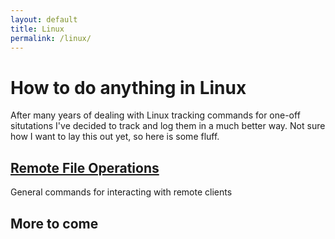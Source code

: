 ```yaml
---
layout: default
title: Linux
permalink: /linux/
---
```


# How to do anything in Linux
After many years of dealing with Linux tracking commands for one-off situtations I've decided to track and log them in a much better way. Not sure how I want to lay this out yet, so here is some fluff.

## [Remote File Operations](remote_ops)
General commands for interacting with remote clients

## More to come